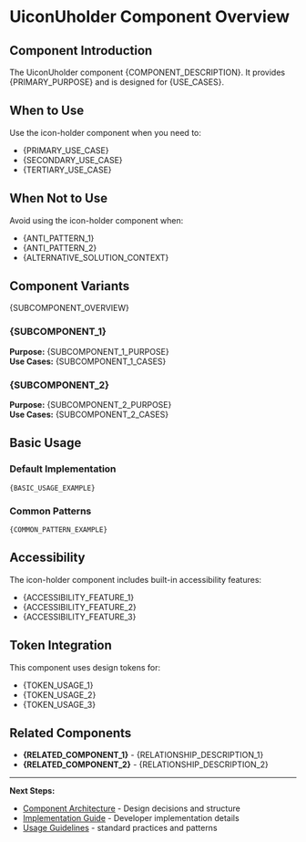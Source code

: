 # UiconUholder Component Overview

## Component Introduction

The UiconUholder component {COMPONENT_DESCRIPTION}. It provides {PRIMARY_PURPOSE} and is designed for {USE_CASES}.

## When to Use

Use the icon-holder component when you need to:
- {PRIMARY_USE_CASE}
- {SECONDARY_USE_CASE}
- {TERTIARY_USE_CASE}

## When Not to Use

Avoid using the icon-holder component when:
- {ANTI_PATTERN_1}
- {ANTI_PATTERN_2}
- {ALTERNATIVE_SOLUTION_CONTEXT}

## Component Variants

{SUBCOMPONENT_OVERVIEW}

### {SUBCOMPONENT_1}
**Purpose:** {SUBCOMPONENT_1_PURPOSE}  
**Use Cases:** {SUBCOMPONENT_1_CASES}

### {SUBCOMPONENT_2}
**Purpose:** {SUBCOMPONENT_2_PURPOSE}  
**Use Cases:** {SUBCOMPONENT_2_CASES}

## Basic Usage

### Default Implementation
```{CODE_LANGUAGE}
{BASIC_USAGE_EXAMPLE}
```

### Common Patterns
```{CODE_LANGUAGE}
{COMMON_PATTERN_EXAMPLE}
```

## Accessibility

The icon-holder component includes built-in accessibility features:
- {ACCESSIBILITY_FEATURE_1}
- {ACCESSIBILITY_FEATURE_2}
- {ACCESSIBILITY_FEATURE_3}

## Token Integration

This component uses design tokens for:
- {TOKEN_USAGE_1}
- {TOKEN_USAGE_2}
- {TOKEN_USAGE_3}

## Related Components

- **{RELATED_COMPONENT_1}** - {RELATIONSHIP_DESCRIPTION_1}
- **{RELATED_COMPONENT_2}** - {RELATIONSHIP_DESCRIPTION_2}

---

**Next Steps:**
- [Component Architecture](02-architecture.md) - Design decisions and structure
- [Implementation Guide](03-implementation.md) - Developer implementation details
- [Usage Guidelines](04-guidelines.md) - standard practices and patterns
